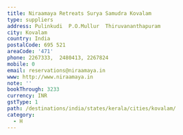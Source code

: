 ```yaml
---
title: Niraamaya Retreats Surya Samudra Kovalam
type: suppliers
address: Pulinkudi  P.O.Mullur  Thiruvananthapuram
city: Kovalam
country: India
postalCode: 695 521
areaCode: '471'
phone: 2267333,  2480413, 2267824
mobile: 0
email: reservations@niraamaya.in
www: http://www.niraamaya.in
note: ''
bookThrough: 3233
currency: INR
gstType: 1
path: /destinations/india/states/kerala/cities/kovalam/
category:
  - H
---
```


